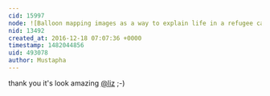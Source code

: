 ```yaml
---
cid: 15997
node: ![Balloon mapping images as a way to explain life in a refugee camp](../notes/Mustapha/09-27-2016/balloon-mapping-images-as-a-way-to-explain-life-in-a-refugee-camp)
nid: 13492
created_at: 2016-12-18 07:07:36 +0000
timestamp: 1482044856
uid: 493078
author: Mustapha
---
```


thank you it's look amazing [@liz](/profile/liz)  ;-) 